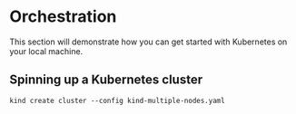 # Orchestration

This section will demonstrate how you can get started with Kubernetes on your local machine.

## Spinning up a Kubernetes cluster

```
kind create cluster --config kind-multiple-nodes.yaml
```


